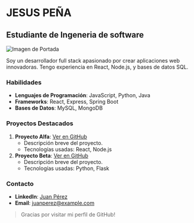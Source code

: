 # JESUS PEÑA

## Estudiante de Ingeneria de software

![Imagen de Portada](https://cdn.pixabay.com/photo/2016/11/19/14/00/code-1839406_1280.jpg)

Soy un desarrollador full stack apasionado por crear aplicaciones web innovadoras. Tengo experiencia en React, Node.js, y bases de datos SQL.

### Habilidades
- **Lenguajes de Programación**: JavaScript, Python, Java
- **Frameworks**: React, Express, Spring Boot
- **Bases de Datos**: MySQL, MongoDB

### Proyectos Destacados
1. **Proyecto Alfa**: [Ver en GitHub](URL_del_proyecto)
   - Descripción breve del proyecto.
   - Tecnologías usadas: React, Node.js
2. **Proyecto Beta**: [Ver en GitHub](URL_del_proyecto)
   - Descripción breve del proyecto.
   - Tecnologías usadas: Python, Flask

### Contacto
- **LinkedIn**: [Juan Pérez](URL_de_LinkedIn)
- **Email**: juanperez@example.com

> Gracias por visitar mi perfil de GitHub!


<!---
JesusP5/JesusP5 is a ✨ special ✨ repository because its `README.md` (this file) appears on your GitHub profile.
You can click the Preview link to take a look at your changes.
--->
